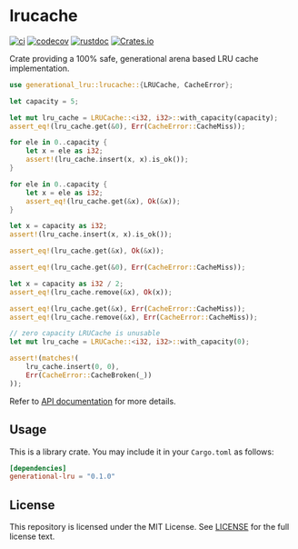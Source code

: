 # lrucache
[![ci](https://github.com/arindas/generational-lru/actions/workflows/ci.yml/badge.svg)](https://github.com/arindas/generational-lru/actions/workflows/ci.yml)
[![codecov](https://codecov.io/gh/arindas/generational-lru/branch/main/graph/badge.svg?token=W2BBX6MPW8)](https://codecov.io/gh/arindas/generational-lru)
[![rustdoc](https://github.com/arindas/generational-lru/actions/workflows/rustdoc.yml/badge.svg)](https://github.com/arindas/generational-lru/actions/workflows/rustdoc.yml)
[![Crates.io](https://img.shields.io/crates/v/generational-lru)](https://crates.io/crates/generational-lru)

Crate providing a 100% safe, generational arena based LRU cache implementation.

```rust
use generational_lru::lrucache::{LRUCache, CacheError};

let capacity = 5;

let mut lru_cache = LRUCache::<i32, i32>::with_capacity(capacity);
assert_eq!(lru_cache.get(&0), Err(CacheError::CacheMiss));

for ele in 0..capacity {
    let x = ele as i32;
    assert!(lru_cache.insert(x, x).is_ok());
}

for ele in 0..capacity {
    let x = ele as i32;
    assert_eq!(lru_cache.get(&x), Ok(&x));
}

let x = capacity as i32;
assert!(lru_cache.insert(x, x).is_ok());

assert_eq!(lru_cache.get(&x), Ok(&x));

assert_eq!(lru_cache.get(&0), Err(CacheError::CacheMiss));

let x = capacity as i32 / 2;
assert_eq!(lru_cache.remove(&x), Ok(x));

assert_eq!(lru_cache.get(&x), Err(CacheError::CacheMiss));
assert_eq!(lru_cache.remove(&x), Err(CacheError::CacheMiss));

// zero capacity LRUCache is unusable
let mut lru_cache = LRUCache::<i32, i32>::with_capacity(0);

assert!(matches!(
    lru_cache.insert(0, 0),
    Err(CacheError::CacheBroken(_))
));

```

Refer to [API documentation](https://arindas.github.io/generational-lru/generational_lru) for more details.

## Usage
This is a library crate. You may include it in your `Cargo.toml` as follows:
```toml
[dependencies]
generational-lru = "0.1.0"
```

## License
This repository is licensed under the MIT License. See [LICENSE](./LICENSE) for the full license text.
